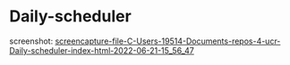 # Daily-scheduler





screenshot: [screencapture-file-C-Users-19514-Documents-repos-4-ucr-Daily-scheduler-index-html-2022-06-21-15_56_47](https://user-images.githubusercontent.com/105468134/174910229-c6f7eca4-c470-49f5-96fc-2adb8d771541.png)
